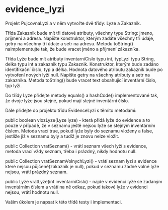 # evidence_lyzi

Projekt PujcovnaLyzi a v něm vytvořte dvě třídy: Lyze a Zakaznik.

Třída Zakaznik bude mít tři datové atributy, všechny typu String: jmeno, prijmeni a adresa. Napište konstruktor, kterým 
zadáte všechny tři údaje, getry na všechny tři údaje a setr na adresu. Metodu toString() naimplementujte tak, že bude vracet jméno a příjmení zákazníka.

Třída Lyže bude mít atributy inventarniCislo typu int, typLyzi typu String, delka typu int a zakaznik typu Zakaznik. 
Konstruktor, kterým bude zadáno identifikační číslo, typ a délka. Hodnota datového atributu zakaznik bude po vytvoření nových lyží null. 
Napište getry na všechny atributy a setr na zakaznika. Metoda toString() bude vracet text obsahující inventární číslo, typ lyží.

Do třídy Lyze přidejte metody equals() a hashCode() implementované tak, že dvoje lyže jsou stejné, pokud mají stejné inventární číslo.

Dále přidejte do projektu třídu EvidenceLyzi s těmito metodami:

public boolean vlozLyze(Lyze lyze) - která přidá lyže do evidence a to pouze v případě, že v seznamu ještě nejsou lyže se stejným inventárním číslem. 
Metoda vrací true, pokud lyže byly do seznamu vloženy a false, jestliže již v seznamu byly a tudíž je znovu nelze vložit.

public Collection<Lyze> vratSeznam() - vrátí seznam všech lyží s evidence, metoda vrací vždy seznam, třeba i prázdný, nikdy hodnotu null.

public Collection<Lyze> vratSeznamVolnychLyzi() - vrátí seznam lyzi s evidence které nejsou půjčené(zakaznik je null), pokud v seznamu žádné 
volné lyže nejsou, vrátí prázdný seznam.

public Lyze vratLyze(int inventarniCislo) - najde v evidenci lyže se zadaným inventárním číslem a vrátí na ně odkaz, pokud takové lyže v 
evidenci nejsou, vrátí hodnotu null.

Vašim úkolem je napsat k této třídě testy i implementaci.
